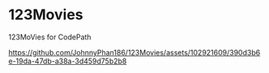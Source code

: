 # 123Movies
123MoVies for CodePath


https://github.com/JohnnyPhan186/123Movies/assets/102921609/390d3b6e-19da-47db-a38a-3d459d75b2b8

